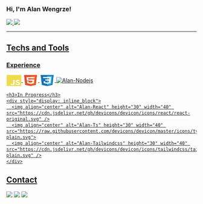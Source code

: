 ### Hi, I'm Alan Wengrze!

<div>
  <a href="https://github.com/alanwengrze">
  <img height="180em" weigh="100%" src="https://github-readme-stats.vercel.app/api/top-langs/?username=alanwengrze&layout=compact&langs_count=7&theme=dracula"/>
  <img height="180em" weigh="100%" src="https://github-readme-stats.vercel.app/api?username=alanwengrze&show_icons=true&theme=dracula&include_all_commits=true&count_private=true"/>
</div>
  
<hr/>
   <h2>Techs and Tools</h2>

   <h3>Experience</h3>

  <div style="display: inline_block">
    <img align="center" alt="Alan-Js" height="30" width="40" src="https://raw.githubusercontent.com/devicons/devicon/master/icons/javascript/javascript-plain.svg">
    <img align="center" alt="Alan-HTML" height="30" width="40" src="https://raw.githubusercontent.com/devicons/devicon/master/icons/html5/html5-original.svg">
    <img align="center" alt="Alan-CSS" height="30" width="40" src="https://raw.githubusercontent.com/devicons/devicon/master/icons/css3/css3-original.svg">
    <img align="center" alt="Alan-Nodejs" height="30" width="40" src="https://cdn.jsdelivr.net/gh/devicons/devicon/icons/nodejs/nodejs-original.svg" />
   </div>

    <h3>In Progress</h3>
    <div style="display: inline_block">
      <img align="center" alt="Alan-React" height="30" width="40" src="https://cdn.jsdelivr.net/gh/devicons/devicon/icons/react/react-original.svg" />
      <img align="center" alt="Alan-Ts" height="30" width="40" src="https://raw.githubusercontent.com/devicons/devicon/master/icons/typescript/typescript-plain.svg">
      <img align="center" alt="Alan-Tailwindcss" height="30" width="40" src="https://cdn.jsdelivr.net/gh/devicons/devicon/icons/tailwindcss/tailwindcss-plain.svg" />
    </div>

  <h2>Contact</h2>

  <a href="https://instagram.com/al.wng" target="_blank"><img src="https://img.shields.io/badge/-Instagram-%23E4405F?style=for-the-badge&logo=instagram&logoColor=white" target="_blank"></a>
  <a href = "mailto:alanwengrzee@gmail.com"><img src="https://img.shields.io/badge/-Gmail-%23333?style=for-the-badge&logo=gmail&logoColor=white" target="_blank"></a>
  <a href="https://www.linkedin.com/in/alanwengrze/" target="_blank"><img src="https://img.shields.io/badge/-LinkedIn-%230077B5?style=for-the-badge&logo=linkedin&logoColor=white" target="_blank"></a> 
  </div>

